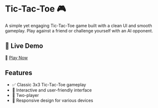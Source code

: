 # Tic-Tac-Toe 🎮  

A simple yet engaging Tic-Tac-Toe game built with a clean UI and smooth gameplay. Play against a friend or challenge yourself with an AI opponent.  

## 🚀 Live Demo  
🔗 [Play Now]()  

## Features  
- ✅ Classic 3x3 Tic-Tac-Toe gameplay  
- 🎨 Interactive and user-friendly interface  
- 🤖 Two-player 
- 📱 Responsive design for various devices  
